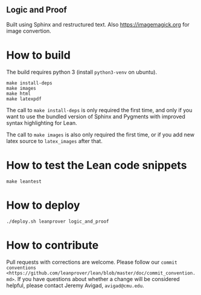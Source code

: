 Logic and Proof
---------------

Built using Sphinx and restructured text. Also https://imagemagick.org for image convertion.

# How to build

The build requires python 3 (install `python3-venv` on ubuntu).

```
make install-deps
make images
make html
make latexpdf
```

The call to `make install-deps` is only required the first time, and only if you want to use the bundled version of Sphinx and Pygments with improved syntax highlighting for Lean.

The call to `make images` is also only required the first time, or if you add new latex source to `latex_images` after that.

# How to test the Lean code snippets

```
make leantest
```

# How to deploy

```
./deploy.sh leanprover logic_and_proof
```

# How to contribute

Pull requests with corrections are welcome. Please follow our `commit conventions <https://github.com/leanprover/lean/blob/master/doc/commit_convention.md>`. If you have questions about whether a change will be considered helpful, please contact Jeremy Avigad, ``avigad@cmu.edu``.
